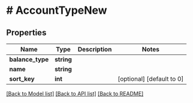 # # AccountTypeNew

## Properties

Name | Type | Description | Notes
------------ | ------------- | ------------- | -------------
**balance_type** | **string** |  |
**name** | **string** |  |
**sort_key** | **int** |  | [optional] [default to 0]

[[Back to Model list]](../../README.md#models) [[Back to API list]](../../README.md#endpoints) [[Back to README]](../../README.md)
